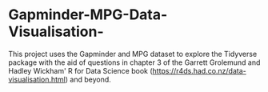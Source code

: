 # Gapminder-MPG-Data-Visualisation-
This project uses the Gapminder and MPG dataset to explore the Tidyverse package with the aid of questions in chapter 3 of the Garrett Grolemund and Hadley Wickham' R for Data Science book (https://r4ds.had.co.nz/data-visualisation.html) and beyond. 
